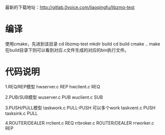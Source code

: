 ﻿最新的下载地址：http://gitlab.0voice.com/liaoqingfu/libzmq-test
# 编译
使用cmake，先进到该目录
cd libzmq-test
mkdir build
cd build
cmake ..
make
在build目录下则可以看到对应.c文件生成的对应的bin执行文件。

# 代码说明
1.REQ/REP模型
hwserver.c 		REP
hwclient.c 		REQ

2.PUB/SUB模型
wuserver.c	 	PUB
wuclient.c   	SUB

3.PUSH/PULL模型
taskwork.c		PULL-PUSH  可以多个work	
taskvent.c		PUSH 
tasksink.c		PULL

4.ROUTER/DEALER 
rrclient.c		REQ
rrbroker.c		ROUTER/DEALER
rrworker.c		REP